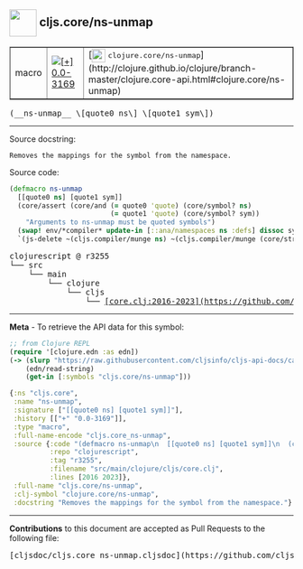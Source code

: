 ## <img width="48px" valign="middle" src="http://i.imgur.com/Hi20huC.png"> cljs.core/ns-unmap

 <table border="1">
<tr>

<td>macro</td>
<td><a href="https://github.com/cljsinfo/cljs-api-docs/tree/0.0-3169"><img valign="middle" alt="[+] 0.0-3169" src="https://img.shields.io/badge/+-0.0--3169-lightgrey.svg"></a> </td>
<td>
[<img height="24px" valign="middle" src="http://i.imgur.com/1GjPKvB.png"> <samp>clojure.core/ns-unmap</samp>](http://clojure.github.io/clojure/branch-master/clojure.core-api.html#clojure.core/ns-unmap)
</td>
</tr>
</table>

 <samp>
(__ns-unmap__ \[quote0 ns\] \[quote1 sym\])<br>
</samp>

---




Source docstring:

```
Removes the mappings for the symbol from the namespace.
```

Source code:

```clj
(defmacro ns-unmap
  [[quote0 ns] [quote1 sym]]
  (core/assert (core/and (= quote0 'quote) (core/symbol? ns)
                         (= quote1 'quote) (core/symbol? sym))
    "Arguments to ns-unmap must be quoted symbols")
  (swap! env/*compiler* update-in [::ana/namespaces ns :defs] dissoc sym)
  `(js-delete ~(cljs.compiler/munge ns) ~(cljs.compiler/munge (core/str sym))))
```

 <pre>
clojurescript @ r3255
└── src
    └── main
        └── clojure
            └── cljs
                └── <ins>[core.clj:2016-2023](https://github.com/clojure/clojurescript/blob/r3255/src/main/clojure/cljs/core.clj#L2016-L2023)</ins>
</pre>


---

__Meta__ - To retrieve the API data for this symbol:

```clj
;; from Clojure REPL
(require '[clojure.edn :as edn])
(-> (slurp "https://raw.githubusercontent.com/cljsinfo/cljs-api-docs/catalog/cljs-api.edn")
    (edn/read-string)
    (get-in [:symbols "cljs.core/ns-unmap"]))
```

```clj
{:ns "cljs.core",
 :name "ns-unmap",
 :signature ["[[quote0 ns] [quote1 sym]]"],
 :history [["+" "0.0-3169"]],
 :type "macro",
 :full-name-encode "cljs.core_ns-unmap",
 :source {:code "(defmacro ns-unmap\n  [[quote0 ns] [quote1 sym]]\n  (core/assert (core/and (= quote0 'quote) (core/symbol? ns)\n                         (= quote1 'quote) (core/symbol? sym))\n    \"Arguments to ns-unmap must be quoted symbols\")\n  (swap! env/*compiler* update-in [::ana/namespaces ns :defs] dissoc sym)\n  `(js-delete ~(cljs.compiler/munge ns) ~(cljs.compiler/munge (core/str sym))))",
          :repo "clojurescript",
          :tag "r3255",
          :filename "src/main/clojure/cljs/core.clj",
          :lines [2016 2023]},
 :full-name "cljs.core/ns-unmap",
 :clj-symbol "clojure.core/ns-unmap",
 :docstring "Removes the mappings for the symbol from the namespace."}

```

---

__Contributions__ to this document are accepted as Pull Requests to the following file:

 <pre>
[cljsdoc/cljs.core_ns-unmap.cljsdoc](https://github.com/cljsinfo/cljs-api-docs/blob/master/cljsdoc/cljs.core_ns-unmap.cljsdoc)
</pre>

